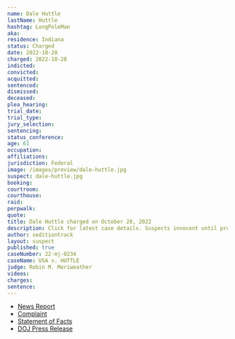 ```yaml
---
name: Dale Huttle
lastName: Huttle
hashtag: LongPoleMan
aka:
residence: Indiana
status: Charged
date: 2022-10-28
charged: 2022-10-28
indicted:
convicted:
acquitted:
sentenced:
dismissed:
deceased:
plea_hearing:
trial_date:
trial_type:
jury_selection:
sentencing:
status_conference:
age: 61
occupation:
affiliations:
jurisdiction: Federal
image: /images/preview/dale-huttle.jpg
suspect: dale-huttle.jpg
booking:
courtroom:
courthouse:
raid:
perpwalk:
quote:
title: Dale Huttle charged on October 28, 2022
description: Click for latest case details. Suspects innocent until proven guilty.
author: seditiontrack
layout: suspect
published: true
caseNumber: 22-mj-0234
caseName: USA v. HUTTLE
judge: Robin M. Meriweather
videos:
charges:
sentence:
---
```

- [News Report](https://www.cbsnews.com/chicago/news/dale-huttle-of-crown-point-charged-with-assault-in-jan-6-capitol-riot/)
- [Complaint](https://www.justice.gov/usao-dc/case-multi-defendant/file/1554306/download)
- [Statement of Facts](https://www.justice.gov/usao-dc/case-multi-defendant/file/1554311/download)
- [DOJ Press Release](https://www.justice.gov/usao-dc/pr/indiana-man-arrested-felony-charges-actions-during-jan-6-capitol-breach-0)
